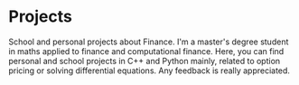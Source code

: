 # Projects
School and personal projects about Finance. 
I'm a master's degree student in maths applied to finance and computational finance.
Here, you can find personal and school projects in C++ and Python mainly, related to option pricing or solving differential equations.
Any feedback is really appreciated.
